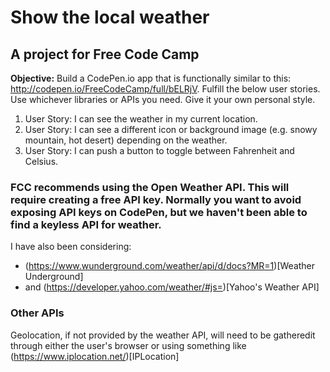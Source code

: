 # Show the local weather

A project for Free Code Camp
---

**Objective:** Build a CodePen.io app that is functionally similar to this: http://codepen.io/FreeCodeCamp/full/bELRjV.
Fulfill the below user stories. Use whichever libraries or APIs you need. Give it your own personal style.

1. User Story: I can see the weather in my current location.
2. User Story: I can see a different icon or background image (e.g. snowy mountain, hot desert) depending on the weather.
3. User Story: I can push a button to toggle between Fahrenheit and Celsius.

### FCC recommends using the Open Weather API. This will require creating a free API key. Normally you want to avoid exposing API keys on CodePen, but we haven't been able to find a keyless API for weather.

I have also been considering:
* (https://www.wunderground.com/weather/api/d/docs?MR=1)[Weather Underground]
* and (https://developer.yahoo.com/weather/#js=)[Yahoo's Weather API]

### Other APIs

Geolocation, if not provided by the weather API, will need to be gatheredit through either the user's browser or using something like (https://www.iplocation.net/)[IPLocation]
